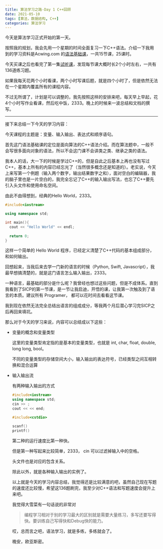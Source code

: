 ```yaml
---
title: 算法学习之路-Day 1 C++回顾
date: 2021-05-10
tags: [算法，数据结构, C++]
categories: 算法学习
---
```


今天是算法学习正式开始的第一天。

按照我的规划，我会先用一个星期的时间全面复习一下C++语法。介绍一下我用到的学习资料是Acwing.com 的[语法基础课](https://www.acwing.com/activity/content/21/)，一共15节课，25课时。

今天买课之后也看完了第一集[试听课](https://www.bilibili.com/video/BV1G7411F7eA?t=4259)，发现每节课大概时长2个小时左右，一共有136道练习题。

如果我每天花两个小时看课，两个小时写课后题，就是四个小时了，但是依然无法在一个星期内覆盖所有的课程内容。

不过无所谓了，计划是可以调整的，我先按照这样的安排来吧，每天早上早起，花4个小时写作业看课，然后吃中饭，2333。晚上的时候来一波总结和文档的撰写。

---

接下来总结一下今天的学习内容：

今天课程的主题是：变量、输入输出、表达式和顺序语句。 

首先这门语法基础课的定位是面向算法的C++语法介绍。而在算法题中，一般不会写很多面向对象的语法，所以不会这门课不会讲类之类、继承之类的语法。

我本人的话，大一下的时候是学过C++的，但是自此之后基本上再也没有写过C++，基本上所有的内容已经忘光了（当然很多概念还是知道的）。老实说，今天上来写第一个例题（输入两个数字，输出结果数字之和），面对空白的编辑器，我的脑子里也是一片空白的，我完全忘记了C++的输入输出写法，也忘了C++要先引入头文件和使用命名空间。

由此不由得想到，经典的Hello World，2333。

```c++
#include<iostream>

using namespace std;

int main(){
  cout << "Hello World" << endl;
    
  return 0;
}
```

这样一个简单的 Hello World 程序，已经定义清楚了C++代码的基本组成部分，和如何输出。

回想起来，当我后来去学一门新的语言的时候（Python, Swift, Javascript），我最早想搞清楚的，就是这门语言怎么输入输出，2333。

一种语言，最基础的部分是什么呢？我曾经也想过这些问题，但是不成体系。直到我看到了SICP的第一节课，是一节让我启迪，开悟的课，让我第一次触及到了语言的本质。建议所有 Programer， 都可以花时间去看看这节课。

我到现在依然无法完全总结出语言的组成成分，等我两个月后潜心学习完SICP之后再回来填坑。

那么对于今天的学习来说，内容可以总结成以下这些：

* 变量的概念和变量类型

  这里的变量类型肯定指的是基本的变量类型，也就是 int, char, float, double, long long, bool。

  不同的变量类型的存储空间大小，输入输出的表达符号，已经类型之间互相转换和混合运算

* 输入输出流

  有两种输入输出的方式

  ```c++
  #include<iostream>
  using namespace std;
  cin >> ;
  cout << << end;
  ```

  ```C++
  #include<cstdio>
  
  scanf()
  printf()
  ```

  第二种的运行速度比第一种快。

  但是第一种写起来比较简单，2333， cin 可以过滤掉输入中的空格。

  头文件也是对应的包含关系。

  除此以外，就是各种输入输出的实例了。

  以上就是今天的学习内容总结，我觉得还是比较满意的吧，虽然自己现在写题的速度还比较慢，希望这136题刷完，我至少对C++语法和写题速度会提升上来吧。

  我觉得大雪菜有一句话说的非常对

  >编程学习相对于别的学习最大的区别就是需要大量练习，多写还要写得快。要训练自己写得快和Debug快的能力。

  哎，总而言之吧，语法学习，就是多练，多练就会了。

  晚安，欧亚斯密。

  